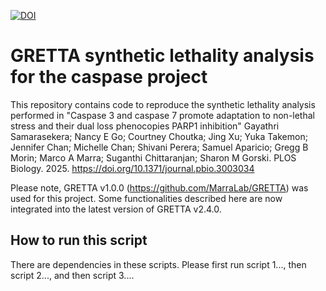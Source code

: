[![DOI](https://zenodo.org/badge/920866293.svg)](https://doi.org/10.5281/zenodo.14722298)

# GRETTA synthetic lethality analysis for the caspase project

This repository contains code to reproduce the synthetic lethality analysis performed in "Caspase 3 and caspase 7 promote adaptation to non-lethal stress and their dual loss phenocopies PARP1 inhibition" Gayathri Samarasekera; Nancy E Go; Courtney Choutka; Jing Xu; Yuka Takemon; Jennifer Chan; Michelle Chan; Shivani Perera; Samuel Aparicio; Gregg B Morin; Marco A Marra; Suganthi Chittaranjan; Sharon M Gorski. PLOS Biology. 2025. https://doi.org/10.1371/journal.pbio.3003034 

Please note, GRETTA v1.0.0 (https://github.com/MarraLab/GRETTA) was used for this project. Some functionalities described here are now integrated into the latest version of GRETTA v2.4.0.

## How to run this script

There are dependencies in these scripts. Please first run script 1..., then script 2..., and then script 3....
